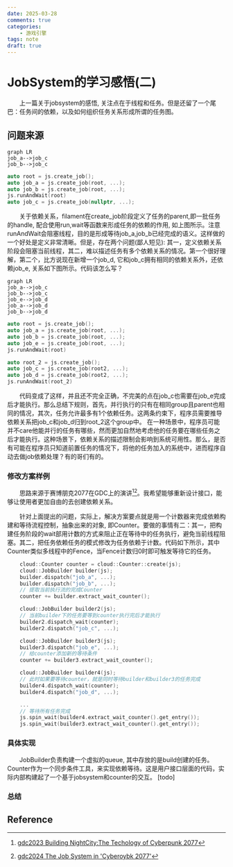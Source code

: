```yaml
---
date: 2025-03-28
comments: true
categories:
    - 游戏引擎
tags: note
draft: true
---
```


# JobSystem的学习感悟(二)
&emsp;&emsp;上一篇关于jobsystem的感悟, 关注点在于线程和任务。但是还留了一个尾巴：任务间的依赖，以及如何组织任务关系形成所谓的任务图。
<!-- more -->

## 问题来源
```mermaid
graph LR
job_a-->job_c
job_b-->job_c
```
```c++
auto root = js.create_job();
auto job_a = js.create_job(root, ...);
auto job_b = js.create_job(root, ...);
js.runAndWait(root)
auto job_c = js.create_job(nullptr, ...);
```
&emsp;&emsp;关于依赖关系，filament在create_job阶段定义了任务的parent,即一批任务的handle, 配合使用run,wait等函数来形成任务的依赖的作用, 如上图所示。注意runAndWait会阻塞线程，目的是形成等待job_a,job_b已经完成的语义。这样做的一个好处是定义非常清晰。但是，存在两个问题(鄙人短见): 其一，定义依赖关系阶段会阻塞当前线程，其二，难以描述任务有多个依赖关系的情况。第一个很好理解，第二个，比方说现在新增一个job_d, 它和job_c拥有相同的依赖关系外，还依赖job_e, 关系如下图所示。代码该怎么写？
```mermaid
graph LR
job_a-->job_c
job_b-->job_c
job_e-->job_d
job_a-->job_d
job_b-->job_d
```
```c++
auto root = js.create_job();
auto job_a = js.create_job(root, ...);
auto job_b = js.create_job(root, ...);
auto job_e = js.create_job(root, ...);
js.runAndWait(root)

auto root_2 = js.create_job();
auto job_c = js.create_job(root2, ...);
auto job_d = js.create_job(root2, ...);
js.runAndWait(root_2)

```
&emsp;&emsp;代码变成了这样，并且还不完全正确，不完美的点在job_c也需要在job_e完成后才能执行。那么总结下规则，首先，并行执行的只有在相同group且parent也相同的情况，其次，任务允许最多有1个依赖任务。这两条约束下，程序员需要推导依赖关系把job_c和job_d归到root_2这个group中。 在一种场景中，程序员可能并不care他能并行的任务有哪些，然而更加自然地考虑他的任务要在哪些任务之后才能执行。这种场景下，依赖关系的描述限制会影响到系统可用性。那么，是否有可能在程序员只知道前置任务的情况下，将他的任务加入的系统中，进而程序自动去做job依赖处理？有的哥们有的。

### 修改方案样例
&emsp;&emsp;思路来源于赛博朋克2077在GDC上的演讲[^1][^2]。我希望能够重新设计接口，能够让使用者更加自由的去创建依赖关系。

&emsp;&emsp;针对上面提出的问题，实际上，解决方案要点就是用一个计数器来完成依赖构建和等待流程控制，抽象出来的对象, 即Counter。要做的事情有二：其一，把构建任务阶段的wait部用计数的方式来阻止正在等待中的任务执行，避免当前线程阻塞。其二，把任务依赖任务的模式修改为任务依赖于计数。代码如下所示，其中Counter类似多线程中的Fence，当Fence计数归0时即可触发等待它的任务。
```c++
    cloud::Counter counter = cloud::Counter::create(js);
    cloud::JobBuilder builder(js);
    builder.dispatch("job_a", ...);
    builder.dispatch("job_b", ...);
    // 提取当前执行流的完成Counter
    counter += builder.extract_wait_counter();

    cloud::JobBuilder builder2(js);
    // 当前builder下的任务要等到counter执行完后才能执行
    builder2.dispatch_wait(counter);
    builder2.dispatch("job_c", ...);

    cloud::JobBuilder builder3(js);
    builder3.dispatch("job_e", ...);
    // 给counter添加新的等待条件
    counter += builder3.extract_wait_counter();

    cloud::JobBuilder builder4(js);
    // 此时如果要等待counter，就是同时等待builder和builder3的任务完成
    builder4.dispatch_wait(counter);
    builder4.dispatch("job_d", ...);

    ...
    // 等待所有任务完成
    js.spin_wait(builder4.extract_wait_counter().get_entry());
    js.spin_wait(builder3.extract_wait_counter().get_entry());
```
### 具体实现
&emsp;&emsp;JobBuilder负责构建一个虚拟的queue, 其中存放的是build创建的任务。Counter作为一个同步条件工具，来实现依赖等待。这是用户接口层面的代码，实际内部构建起了一个基于jobsystem和counter的交互。
[todo]

### 总结

## Reference
[^1]: [gdc2023 Building NightCity:The Techology of Cyberpunk 2077](https://ubm-twvideo01.s3.amazonaws.com/o1/vault/gdc2023/Slides/Buildingnightcity_Tremblay_Charles.pdf)
[^2]: [gdc2024 The Job System in 'Cyberoybk 2077'](https://media.gdcvault.com/gdc2024/Slides/GDC+slide+presentations/Block_David_TheJobSystem.pdf)
